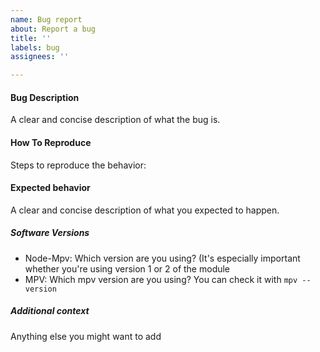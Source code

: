 ```yaml
---
name: Bug report
about: Report a bug
title: ''
labels: bug
assignees: ''

---
```


#### Bug Description
A clear and concise description of what the bug is.

#### How To Reproduce
Steps to reproduce the behavior:

#### Expected behavior
A clear and concise description of what you expected to happen.


##### Software Versions
 - Node-Mpv: Which version are you using? (It's especially important whether you're using version 1 or 2 of the module
 - MPV: Which mpv version are you using? You can check it with `mpv --version`
 


##### Additional  context
Anything else you might want to add

